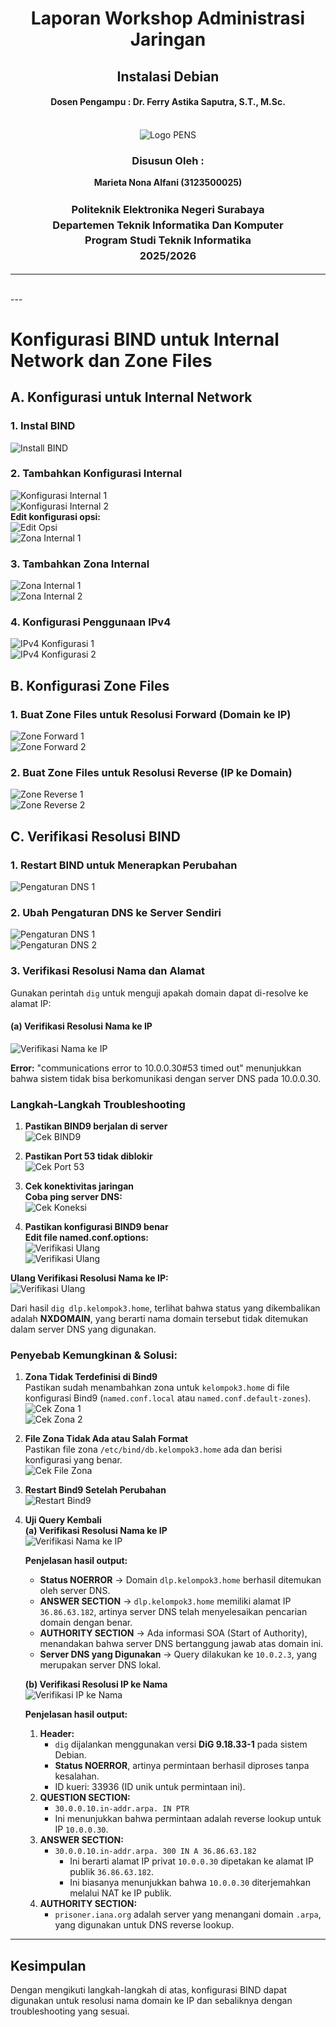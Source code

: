 <div align="center">
    <h1 style="text-align: center;font-weight: bold">Laporan Workshop Administrasi Jaringan<br></h1>
    <h2 style="text-align: center;">Instalasi Debian <br></h2>
    <h4 style="text-align: center;">Dosen Pengampu : Dr. Ferry Astika Saputra, S.T., M.Sc.</h4>
</div>
<br />
<div align="center">
    <img src="Assets/Logo_PENS.png" alt="Logo PENS">
    <h3 style="text-align: center;">Disusun Oleh :</h3>
    <p style="text-align: center;">
        <strong>Marieta Nona Alfani (3123500025)</strong>
    </p>
    <h3 style="text-align: center;line-height: 1.5">Politeknik Elektronika Negeri Surabaya<br>Departemen Teknik Informatika Dan Komputer<br>Program Studi Teknik Informatika<br>2025/2026</h3>
    <hr>
</div>
<br>
---

# Konfigurasi BIND untuk Internal Network dan Zone Files

## A. Konfigurasi untuk Internal Network

### 1. Instal BIND
![Install BIND](Assets/1.png)

### 2. Tambahkan Konfigurasi Internal
![Konfigurasi Internal 1](Assets/2.png)  
![Konfigurasi Internal 2](Assets/3.png)  
**Edit konfigurasi opsi:**  
![Edit Opsi](Assets/4.png)  
![Zona Internal 1](Assets/5.png)  

### 3. Tambahkan Zona Internal
![Zona Internal 1](Assets/6.png)  
![Zona Internal 2](Assets/7.png)  

### 4. Konfigurasi Penggunaan IPv4
![IPv4 Konfigurasi 1](Assets/8.png)  
![IPv4 Konfigurasi 2](Assets/9.png)  

## B. Konfigurasi Zone Files

### 1. Buat Zone Files untuk Resolusi Forward (Domain ke IP)
![Zone Forward 1](Assets/10.png)  
![Zone Forward 2](Assets/11.png)  

### 2. Buat Zone Files untuk Resolusi Reverse (IP ke Domain)
![Zone Reverse 1](Assets/12.png)  
![Zone Reverse 2](Assets/13.png)  

## C. Verifikasi Resolusi BIND

### 1. Restart BIND untuk Menerapkan Perubahan
![Pengaturan DNS 1](Assets/restart.jpg)  

### 2. Ubah Pengaturan DNS ke Server Sendiri
![Pengaturan DNS 1](Assets/15.png)  
![Pengaturan DNS 2](Assets/16.png)  

### 3. Verifikasi Resolusi Nama dan Alamat
Gunakan perintah `dig` untuk menguji apakah domain dapat di-resolve ke alamat IP:

#### (a) Verifikasi Resolusi Nama ke IP
![Verifikasi Nama ke IP](Assets/17.png)

**Error:** "communications error to 10.0.0.30#53 timed out" menunjukkan bahwa sistem tidak bisa berkomunikasi dengan server DNS pada 10.0.0.30.

### Langkah-Langkah Troubleshooting

1. **Pastikan BIND9 berjalan di server**  
   ![Cek BIND9](Assets/18.png)

2. **Pastikan Port 53 tidak diblokir**  
   ![Cek Port 53](Assets/19.png)

3. **Cek konektivitas jaringan**  
   **Coba ping server DNS:**  
   ![Cek Koneksi](Assets/20.png)

4. **Pastikan konfigurasi BIND9 benar**  
   **Edit file named.conf.options:**  
   ![Verifikasi Ulang](Assets/kon1.jpg)  
   ![Verifikasi Ulang](Assets/kon2.jpg)  

**Ulang Verifikasi Resolusi Nama ke IP:**  
![Verifikasi Ulang](Assets/verif.jpg)

Dari hasil `dig dlp.kelompok3.home`, terlihat bahwa status yang dikembalikan adalah **NXDOMAIN**, yang berarti nama domain tersebut tidak ditemukan dalam server DNS yang digunakan.

### Penyebab Kemungkinan & Solusi:

1. **Zona Tidak Terdefinisi di Bind9**  
   Pastikan sudah menambahkan zona untuk `kelompok3.home` di file konfigurasi Bind9 (`named.conf.local` atau `named.conf.default-zones`).  
   ![Cek Zona 1](Assets/24.png)  
   ![Cek Zona 2](Assets/25.png)

2. **File Zona Tidak Ada atau Salah Format**  
   Pastikan file zona `/etc/bind/db.kelompok3.home` ada dan berisi konfigurasi yang benar.  
   ![Cek File Zona](Assets/26.png)

3. **Restart Bind9 Setelah Perubahan**  
   ![Restart Bind9](Assets/27.png)

4. **Uji Query Kembali**  
   **(a) Verifikasi Resolusi Nama ke IP**  
   ![Verifikasi Nama ke IP](Assets/28.png)

   **Penjelasan hasil output:**
   - **Status NOERROR** → Domain `dlp.kelompok3.home` berhasil ditemukan oleh server DNS.
   - **ANSWER SECTION** → `dlp.kelompok3.home` memiliki alamat IP `36.86.63.182`, artinya server DNS telah menyelesaikan pencarian domain dengan benar.
   - **AUTHORITY SECTION** → Ada informasi SOA (Start of Authority), menandakan bahwa server DNS bertanggung jawab atas domain ini.
   - **Server DNS yang Digunakan** → Query dilakukan ke `10.0.2.3`, yang merupakan server DNS lokal.

   **(b) Verifikasi Resolusi IP ke Nama**  
   ![Verifikasi IP ke Nama](Assets/29.png)

   **Penjelasan hasil output:**
   1. **Header:**
      - `dig` dijalankan menggunakan versi **DiG 9.18.33-1** pada sistem Debian.
      - **Status NOERROR**, artinya permintaan berhasil diproses tanpa kesalahan.
      - ID kueri: 33936 (ID unik untuk permintaan ini).
   2. **QUESTION SECTION:**
      - `30.0.0.10.in-addr.arpa. IN PTR`
      - Ini menunjukkan bahwa permintaan adalah reverse lookup untuk IP `10.0.0.30`.
   3. **ANSWER SECTION:**
      - `30.0.0.10.in-addr.arpa. 300 IN A 36.86.63.182`
        - Ini berarti alamat IP privat `10.0.0.30` dipetakan ke alamat IP publik `36.86.63.182`.
        - Ini biasanya menunjukkan bahwa `10.0.0.30` diterjemahkan melalui NAT ke IP publik.
   4. **AUTHORITY SECTION:**
      - `prisoner.iana.org` adalah server yang menangani domain `.arpa`, yang digunakan untuk DNS reverse lookup.

---

## Kesimpulan
Dengan mengikuti langkah-langkah di atas, konfigurasi BIND dapat digunakan untuk resolusi nama domain ke IP dan sebaliknya dengan troubleshooting yang sesuai.
